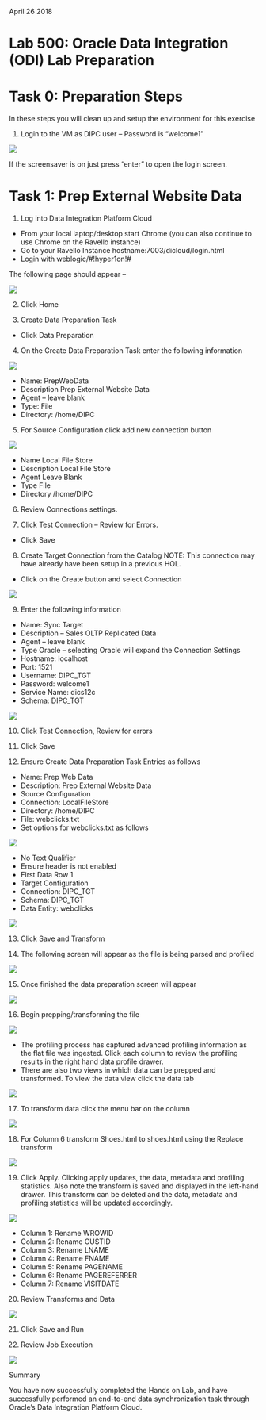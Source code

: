April 26 2018

# Lab 500: Oracle Data Integration (ODI)  Lab Preparation

# Task 0: Preparation Steps 

In these steps you will clean up and setup the environment for this exercise 

1. Login to the VM as DIPC user – Password is “welcome1” 
  
![](images/500/image500_1.png)

If the screensaver is on just press “enter” to open the login screen. 
 
# Task 1: Prep External Website Data  
 
1.	Log into Data Integration Platform Cloud 
- From your local laptop/desktop start Chrome (you can also continue to use Chrome on the Ravello instance) 
- Go to your Ravello Instance hostname:7003/dicloud/login.html 
- Login with weblogic/#!hyper1on!# 

The following page should appear – 
  
![](images/500/image500_2.png)

2.	Click Home 

3.	Create Data Preparation Task 
- Click Data Preparation 

 
4.	On the Create Data Preparation Task enter the following information 

![](images/500/image500_3a.png)

- Name: PrepWebData 
- Description  Prep External Website Data  
- Agent – leave blank 
- Type: File 
- Directory: /home/DIPC 

5. For Source Configuration click add new connection button

![](images/500/image500_4a.png)

- Name Local File Store
- Description Local File Store
- Agent Leave Blank
- Type File
- Directory /home/DIPC

6.	Review Connections settings. 

7.	Click Test Connection – Review for Errors. 
- Click Save  

8.	Create Target Connection from the Catalog 
NOTE: This connection may have already have been setup in a previous HOL. 
- Click on the Create button and select Connection  

![](images/500/image500_5a.png)

9.	Enter the following information  

- Name: Sync Target 
- Description – Sales OLTP Replicated Data 
- Agent – leave blank 
- Type Oracle – selecting Oracle will expand the Connection Settings 
- Hostname: localhost 
- Port: 1521 
- Username: DIPC_TGT 
- Password: welcome1 
- Service Name: dics12c 
- Schema: DIPC_TGT 

![](images/500/image500_6a.png)

10.	Click Test Connection, Review for errors 

11.	Click Save 

12.	Ensure Create Data Preparation Task Entries as follows 
- Name: Prep Web Data 
- Description: Prep External Website Data 
- Source Configuration 
-  Connection: LocalFileStore 
-  Directory: /home/DIPC 
-  File: webclicks.txt 
- Set options for webclicks.txt as follows 

![](images/500/image500_7a.png)

- No Text Qualifier 
- Ensure header is not enabled 
- First Data Row 1 
-  Target Configuration 
-  Connection: DIPC_TGT 
-  Schema: DIPC_TGT 
-  Data Entity: webclicks  

![](images/500/image500_8a.png)

13.	Click Save and Transform 

14.	The following screen will appear as the file is being parsed and profiled 

![](images/500/image500_9a.png)

15.	Once finished the data preparation screen will appear 

![](images/500/image500_10a.png)

16.	Begin prepping/transforming the file 

![](images/100/image100_1.png)

- The profiling process has captured advanced profiling information as the flat file was ingested.  Click each column to review the profiling results in the right hand data profile drawer. 
- There are also two views in which data can be prepped and transformed. To view the data view click the data tab 

![](images/500/image500_11a.png)
 
17.	To transform data click the menu bar on the column 

![](images/500/image500_12a.png)

18.	For Column 6 transform Shoes.html to shoes.html using the Replace transform 

![](images/500/image500_13a.png)

19.	Click Apply.  Clicking apply updates, the data, metadata and profiling statistics.  Also note the transform is saved and displayed in the left-hand drawer.  This transform can be deleted and the data, metadata and profiling statistics will be updated accordingly. 

![](images/500/image500_14a.png)
 
- Column 1: Rename WROWID 
- Column 2: Rename CUSTID 
- Column 3: Rename LNAME 
- Column 4: Rename FNAME 
- Column 5: Rename PAGENAME 
- Column 6: Rename PAGEREFERRER 
- Column 7: Rename VISITDATE 

20. Review Transforms and Data

![](images/500/image500_15a.png)
 
21.	Click Save and Run 

22.	Review Job Execution 
 
![](images/500/image500_16a.png)

Summary 
 
You have now successfully completed the Hands on Lab, and have successfully performed an end-to-end data synchronization task through Oracle’s Data Integration Platform Cloud. 

